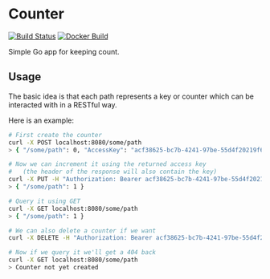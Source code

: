 Counter 
===

[![Build Status](https://img.shields.io/drone/build/0x76/counter?server=https%3A%2F%2Fdrone.xirion.net&style=for-the-badge)](https://drone.xirion.net/0x76/counter)
[![Docker Build](https://img.shields.io/docker/cloud/build/0x76/counter?style=for-the-badge)](https://hub.docker.com/r/0x76/counter)

Simple Go app for keeping count.

## Usage
The basic idea is that each path represents a key or counter which can be interacted with in a RESTful way.

Here is an example:

```sh
# First create the counter
curl -X POST localhost:8080/some/path
> { "/some/path": 0, "AccessKey": "acf38625-bc7b-4241-97be-55d4f20219f6" }

# Now we can increment it using the returned access key 
#   (the header of the response will also contain the key)
curl -X PUT -H "Authorization: Bearer acf38625-bc7b-4241-97be-55d4f20219f6" localhost:8080/some/path
> { "/some/path": 1 }

# Query it using GET
curl -X GET localhost:8080/some/path
> { "/some/path": 1 }

# We can also delete a counter if we want
curl -X DELETE -H "Authorization: Bearer acf38625-bc7b-4241-97be-55d4f20219f6" localhost:8080/some/path

# Now if we query it we'll get a 404 back
curl -X GET localhost:8080/some/path
> Counter not yet created
```
